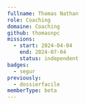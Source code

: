 ```yaml
---
fullname: Thomas Nathan
role: Coaching
domaine: Coaching
github: thomasnpc
missions:
  - start: 2024-04-04
    end: 2024-07-04
    status: independent
badges:
  - segur
previously:
  - dossierfacile
memberType: beta
---
```

